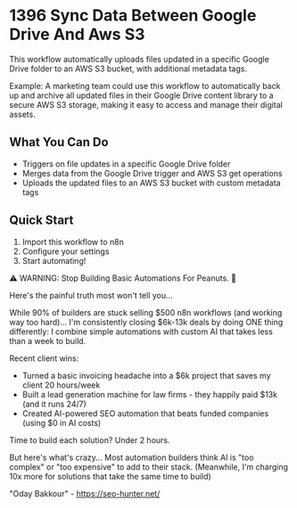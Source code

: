 # 1396 Sync Data Between Google Drive And Aws S3

This workflow automatically uploads files updated in a specific Google Drive folder to an AWS S3 bucket, with additional metadata tags.

Example: A marketing team could use this workflow to automatically back up and archive all updated files in their Google Drive content library to a secure AWS S3 storage, making it easy to access and manage their digital assets.

## What You Can Do
- Triggers on file updates in a specific Google Drive folder
- Merges data from the Google Drive trigger and AWS S3 get operations
- Uploads the updated files to an AWS S3 bucket with custom metadata tags

## Quick Start
1. Import this workflow to n8n
2. Configure your settings
3. Start automating!

⚠️ WARNING: Stop Building Basic Automations For Peanuts. 🚫

Here's the painful truth most won't tell you...

While 90% of builders are stuck selling $500 n8n workflows (and working way too hard)...
I'm consistently closing $6k-13k deals by doing ONE thing differently:
I combine simple automations with custom AI that takes less than a week to build.

Recent client wins:
* Turned a basic invoicing headache into a $6k project that saves my client 20 hours/week
* Built a lead generation machine for law firms - they happily paid $13k (and it runs 24/7)
* Created AI-powered SEO automation that beats funded companies (using $0 in AI costs)

Time to build each solution? Under 2 hours.

But here's what's crazy...
Most automation builders think AI is "too complex" or "too expensive" to add to their stack.
(Meanwhile, I'm charging 10x more for solutions that take the same time to build)

"Oday Bakkour" - https://seo-hunter.net/
